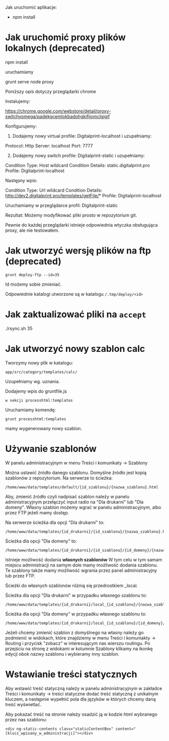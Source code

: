 
Jak uruchomić aplikacje:

- npm install 


# Jak uruchomić proxy plików lokalnych (deprecated)

npm install


uruchamiamy 

grunt serve
node proxy

Poniższy opis dotyczy przeglądarki chrome

Instalujemy:

https://chrome.google.com/webstore/detail/proxy-switchyomega/padekgcemlokbadohgkifijomclgjgif

Konfigurujemy:

1. Dodajemy nowy virtual profile: Digitalprint-localhost i uzupełniamy:

Protocol: Http
Server: localhost
Port: 7777

2. Dodajemy nowy switch profile: Digitalprint-static i uzupełniamy:

Condition Type: Host wildcard
Condition Details: static.digitalprint.pro
Profile: Digitalprint-localhost

Następny wpis:

Condition Type: Url wildcard
Condition Details: http://dev2.digitalprint.pro/templates/getFile/*
Profile: Digitalprint-localhost

Uruchamiamy w przeglądarce profil: Digitalprint-static

Rezultat: Możemy modyfikować pliki prosto w repozytorium git.

Pewnie do każdej przeglądarki istnieje odpowiednia wtyczka obsługująca proxy, ale nie testowałem. 

# Jak utworzyć wersję plików na ftp (deprecated)

```
grunt deploy-ftp --id=35
```

Id możemy sobie zmieniać.

Odpowiednie katalogi utworzone są w katalogu `/.tmp/deploy/<id>`

# Jak zaktualizować pliki na `accept`

./rsync.sh 35


# Jak utworzyć nowy szablon calc

Tworzymy nowy plik w katalogu:

```
app/src/category/templates/calc/
```

Uzupełniamy wg. uznania.

Dodajemy wpis do gruntfile.js

```
w sekcji processhtml:templates
```

Uruchamiamy komendę:

```
grunt processhtml:templates
```

<Brawa> mamy wygenerowany nowy szablon.


# Używanie szablonów
W panelu administracyjnym w menu Treści i komunikaty -> Szablony

Można ustawić źródło danego szablonu. Domyślne źródło jest kopią szablonów z repozytorium.
Na serwerze to ścieżka: 
```
/home/www/data/templates/default/{id_szablonu}/{nazwa_szablonu}.html
```

Aby, zmienić źródło czyli nadpisać szablon należy w panelu administracyjnym przełączyć 
input radio na "Dla drukarni" lub "Dla domeny". Własny szablon możemy wgrać w panelu administracyjnym, 
albo przez FTP jeżeli mamy dostęp.

Na serwerze ścieżka dla opcji "Dla drukarni" to:
```
/home/www/data/templates/{id_drukarni}/{id_szablonu}/{nazwa_szablonu}.html
```

Ścieżka dla opcji "Dla domeny" to:
```
/home/www/data/templates/{id_drukarni}/{id_szablonu}/{id_domeny}/{nazwa_szablonu}.html
```

Istnieje możliwość dodania **własnych szablonów**
W tym celu w tym samam miejscu administracji na samym dole mamy możliwość dodania szablonu.
Te szablony także mamy możliwość wgrania przez panel administracyjny lub przez FTP.

Ścieżki do własnych szablonów różnią się przedrostkiem _local.

Ścieżka dla opcji "Dla drukarni" w przypadku własnego szablonu to:
```
/home/www/data/templates/{id_drukarni}/local_{id_szablonu}/{nazwa_szablonu}.html
```

Ścieżka dla opcji "Dla domeny" w przypadku własnego szablonu to:
```
/home/www/data/templates/{id_drukarni}/local_{id_szablonu}/{id_domeny}/{nazwa_szablonu}.html
```

Jeżeli chcemy zmienić szablon z domyślnego na własny należy go podmienić w widokach, które
znajdziemy w menu Treści i komuniakty -> Routing i przycisk "zobacz" w interesującym nas wierszu routingu.
Po przejściu na stronę z widokami w kolumnie Szablony klikamy na ikonkę edycji obok nazwy szablonu i 
wybieramy inny szablon.

# Wstawianie treści statycznych
Aby wstawić treść statyczną należy w panelu administracyjnym w zakładce 
Treści i komunikaty -> treści statyczne
dodać treść statyczną z unikalnym kluczem, a następnie wypełnić 
pola dla języków w których chcemy daną treść wyświetlać.

Aby pokazać treść na stronie należy osadzić ją w kodzie html wybranego przez 
nas szablonu:

```
<div ng-static-contents class="staticContentBox" content="[klucz_wpisany_w_administracji]"></div>
```

